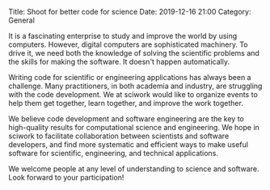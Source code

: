 Title: Shoot for better code for science
Date: 2019-12-16 21:00
Category: General

It is a fascinating enterprise to study and improve the world by using
computers.  However, digital computers are sophisticated machinery.  To drive
it, we need both the knowledge of solving the scientific problems and the
skills for making the software.  It doesn't happen automatically.

Writing code for scientific or engineering applications has always been a
challenge.  Many practitioners, in both academia and industry, are struggling
with the code development.  We at sciwork would like to organize events to help
them get together, learn together, and improve the work together.

We believe code development and software engineering are the key to
high-quality results for computational science and engineering.  We hope in
sciwork to facilitate collaboration between scientists and software developers,
and find more systematic and efficient ways to make useful software for
scientific, engineering, and technical applications.

We welcome people at any level of understanding to science and software.  Look
forward to your participation!
